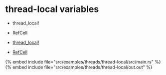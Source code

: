 # thread-local variables

* thread_local!
* RefCell

* [thread_local!](https://doc.rust-lang.org/std/macro.thread_local.html)
* [RefCell](https://doc.rust-lang.org/std/cell/struct.RefCell.html)

{% embed include file="src/examples/threads/thread-local/src/main.rs" %}
{% embed include file="src/examples/threads/thread-local/out.out" %}



